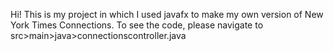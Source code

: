 Hi! This is my project in which I used javafx to make my own version of New York Times Connections. 
To see the code, please navigate to src>main>java>connectionscontroller.java
